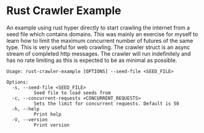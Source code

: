 # Rust Crawler Example

An example using rust hyper directly to start crawling the internet from a seed
file which contains domains. This was mainly an exercise for myself to learn how to limit
the maximum concurrent number of futures of the same type. This is very useful for
web crawling. The crawler struct is an async stream of completed http messages.
The crawler will run indefinitely and has no rate limiting as this is expected
to be as minimal as possible.

```
Usage: rust-crawler-example [OPTIONS] --seed-file <SEED_FILE>

Options:
  -s, --seed-file <SEED_FILE>
          Seed file to load seeds from
  -c, --concurrent-requests <CONCURRENT_REQUESTS>
          Sets the limit for concurrent requests. Default is 50
  -h, --help
          Print help
  -V, --version
          Print version
```

